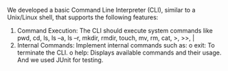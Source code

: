 We developed a basic Command Line Interpreter (CLI), similar to a Unix/Linux shell, that
supports the following features:
1. Command Execution:
The CLI should execute system commands like pwd, cd, ls, ls –a,
ls –r, mkdir, rmdir, touch, mv, rm, cat, >, >>, |
2. Internal Commands:
Implement internal commands such as:
o exit: To terminate the CLI.
o help: Displays available commands and their usage.
And we used JUnit for testing. 
